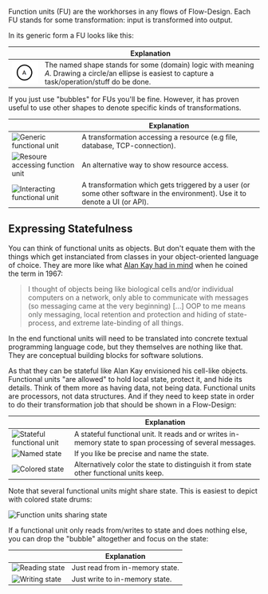 Function units (FU) are the workhorses in any flows of Flow-Design. Each FU stands for some transformation: input is transformed into output.

In its generic form a FU looks like this:

|  	|   Explanation	|
|---	|---	|
|   ![Generic functional unit](images/functional_units/generic.png)	|   The named shape stands for some (domain) logic with meaning _A_. Drawing a circle/an ellipse is easiest to capture a task/operation/stuff do be done.	|

If you just use "bubbles" for FUs you'll be fine. However, it has proven useful to use other shapes to denote specific kinds of transformations.

|  	|   Explanation	|
|---	|---	|
|   ![Generic functional unit](https://github.com/ccdschool/flow-design-cheatsheet/wiki/images/functional_units/provider.png)	|   A transformation accessing a resource (e.g file, database, TCP-connection).	|
|   ![Resoure accessing function unit](https://github.com/ccdschool/flow-design-cheatsheet/wiki/images/functional_units/provider2.png)	|   An alternative way to show resource access.	|
|   ![Interacting functional unit](https://github.com/ccdschool/flow-design-cheatsheet/wiki/images/functional_units/portal.png)	|   A transformation which gets triggered by a user (or some other software in the environment). Use it to denote a UI (or API).	|

## Expressing Statefulness
You can think of functional units as objects. But don't equate them with the things which get instanciated from classes in your object-oriented language of choice. They are more like what [Alan Kay had in mind](http://userpage.fu-berlin.de/~ram/pub/pub_jf47ht81Ht/doc_kay_oop_en) when he coined the term in 1967:

> I thought of objects being like biological cells and/or individual computers on a network, only able to communicate with messages (so messaging came at the very beginning) [...] OOP to me means only messaging, local retention and protection and hiding of state-process, and extreme late-binding of all things.

In the end functional units will need to be translated into concrete textual programming language code, but they themselves are nothing like that. They are conceptual building blocks for software solutions.

As that they can be stateful like Alan Kay envisioned his cell-like objects. Functional units "are allowed" to hold local state, protect it, and hide its details. Think of them more as having data, not being data. Functional units are processors, not data structures. And if they need to keep state in order to do their transformation job that should be shown in a Flow-Design:

|  	|   Explanation	|
|---	|---	|
|   ![Stateful functional unit](https://github.com/ccdschool/flow-design-cheatsheet/wiki/images/functional_units/stateful.png)	|   A stateful functional unit. It reads and or writes in-memory state to span processing of several messages.	|
|   ![Named state](https://github.com/ccdschool/flow-design-cheatsheet/wiki/images/functional_units/stateful_named.png)	|   If you like be precise and name the state. 	|
|   ![Colored state](https://github.com/ccdschool/flow-design-cheatsheet/wiki/images/functional_units/stateful_colored.png)	|   Alternatively color the state to distinguish it from state other functional units keep.	|

Note that several functional units might share state. This is easiest to depict with colored state drums:

![Function units sharing state](https://github.com/ccdschool/flow-design-cheatsheet/wiki/images/functional_units/shared_state.png)

If a functional unit only reads from/writes to state and does nothing else, you can drop the "bubble" altogether and focus on the state:

|  	|   Explanation	|
|---	|---	|
|   ![Reading state](https://github.com/ccdschool/flow-design-cheatsheet/wiki/images/functional_units/read_state.png)	|   Just read from in-memory state.	|
|   ![Writing state](https://github.com/ccdschool/flow-design-cheatsheet/wiki/images/functional_units/write_state.png)	|   Just write to in-memory state. 	|
